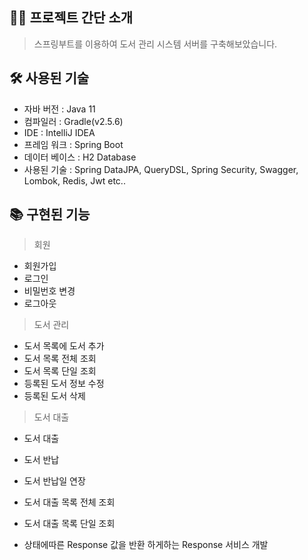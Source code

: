 ## 🙋‍♂️ 프로젝트 간단 소개
> 스프링부트를 이용하여 도서 관리 시스템 서버를 구축해보았습니다.

## 🛠 사용된 기술
- 자바 버전 : Java 11
- 컴파일러 : Gradle(v2.5.6)
- IDE : IntelliJ IDEA
- 프레임 워크 : Spring Boot
- 데이터 베이스 : H2 Database
- 사용된 기술 : Spring DataJPA, QueryDSL, Spring Security, Swagger, Lombok, Redis, Jwt etc..

## 📚 구현된 기능
> 회원
- 회원가입
- 로그인
- 비밀번호 변경
- 로그아웃

> 도서 관리
- 도서 목록에 도서 추가
- 도서 목록 전체 조회
- 도서 목록 단일 조회
- 등록된 도서 정보 수정
- 등록된 도서 삭제

> 도서 대출
- 도서 대출
- 도서 반납
- 도서 반납일 연장
- 도서 대출 목록 전체 조회
- 도서 대출 목록 단일 조회


- 상태에따른 Response 값을 반환 하게하는 Response 서비스 개발